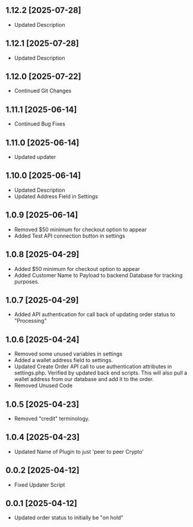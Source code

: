 
## 1.12.2 [2025-07-28]
- Updated Description

## 1.12.1 [2025-07-28]
- Updated Description


## 1.12.0 [2025-07-22]
- Continued Git Changes


## 1.11.1 [2025-06-14]
- Continued Bug Fixes 

## 1.11.0 [2025-06-14]
- Updated updater

## 1.10.0 [2025-06-14]
- Updated Description
- Updated Address Field in Settings

## 1.0.9 [2025-06-14]
- Removed $50 minimum for checkout option to appear
- Added Test API connection button in settings

## 1.0.8 [2025-04-29]
- Added $50 minimum for checkout option to appear
- Added Customer Name to Payload to backend Database for tracking purposes.

## 1.0.7 [2025-04-29]
- Added API authentication for call back of updating order status to "Processing"

## 1.0.6 [2025-04-24]
- Removed some unused variables in settings
- Added a wallet address field to settings.
- Updated Create Order API call to use authentication attributes in settings.php. Verified by updated back end scripts. This will also pull a wallet address from our database and add it to the order. 
- Removed Unused Code

## 1.0.5 [2025-04-23]
- Removed "credit" terminology. 

## 1.0.4 [2025-04-23]
- Updated Name of Plugin to just 'peer to peer Crypto'

## 0.0.2 [2025-04-12]

- Fixed Updater Script


## 0.0.1 [2025-04-12]

- Updated order status to initially be "on hold"
